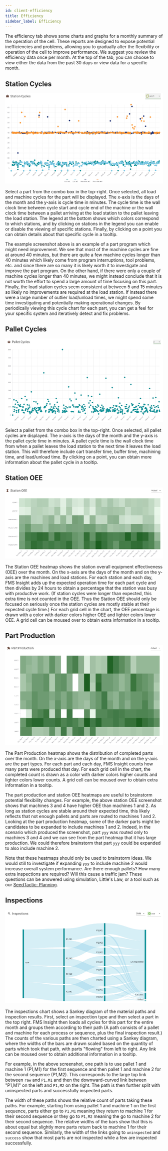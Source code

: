 ```yaml
---
id: client-efficiency
title: Efficiency
sidebar_label: Efficiency
---
```


The efficiency tab shows some charts and graphs for a monthly summary of the
operation of the cell.  These reports are designed to expose potential inefficiencies
and problems, allowing you to gradually alter the flexibility or operation of the cell
to improve performance.  We suggest you review the efficiency data once per month.
At the top of the tab, you can choose to view either the data from the past 30 days or view
data for a specific month.

## Station Cycles

![Screenshot of station cycle chart](assets/insight-station-cycle.jpg)

Select a part from the combo box in the top-right. Once selected, all load
and machine cycles for the part will be displayed. The x-axis is the days of
the month and the y-axis is cycle time in minutes. The cycle time is the wall
clock time between cycle start and cycle end of the machine or the wall clock
time between a pallet arriving at the load station to the pallet leaving the
load station. The legend at the bottom shows which colors correspond to which
stations, and by clicking on stations in the legend you can enable or
disable the viewing of specific stations. Finally, by clicking on a point you
can obtain details about that specific cycle in a tooltip.

The example screenshot above is an example of a part program which might need
improvement. We see that most of the machine cycles are fine at around 40
minutes, but there are quite a few machine cycles longer than 40 minutes
which likely come from program interruptions, tool problems, etc. and since
there are so many it is likely worth it to investigate and improve the part
program. On the other hand, if there were only a couple of machine cycles
longer than 40 minutes, we might instead conclude that it is not worth the
effort to spend a large amount of time focusing on this part. Finally, the
load station cycles seem consistent at between 5 and 15 minutes so likely no
improvements are required at the load station.  If instead there were a
large number of outlier load/unload times, we might spend some time investigating
and potentially making operational changes.  By periodically viewing this
cycle chart for each part, you can get a feel for your specific system
and iteratively detect and fix problems.

## Pallet Cycles

![Screenshot of pallet cycle chart](assets/insight-pallet-cycles.jpg)

Select a pallet from the combo box in the top-right. Once selected, all
pallet cycles are displayed. The x-axis is the days of the month and the
y-axis is the pallet cycle time in minutes. A pallet cycle time is the wall
clock time from when a pallet leaves the load station to the next time it
leaves the load station. This will therefore include cart transfer time,
buffer time, machining time, and load/unload time.  By clicking on a point, you
can obtain more information about the pallet cycle in a tooltip.

## Station OEE

![Screenshot of Station OEE Heatmap](assets/insight-station-oee.jpg)

The Station OEE heatmap shows the station overall equipment effectiveness (OEE)
over the month.  On the x-axis are the days of the month and on the y-axis are
the machines and load stations.  For each station and each day, FMS Insight adds
up the expected operation time for each part cycle and then divides by 24 hours
to obtain a percentage that the station was busy with productive work.  (If station cycles
were longer than expected, this extra time is not counted in the OEE.  Thus the Station OEE
should only be focused on seriously once the station cycles are mostly stable at their
expected cycle time.)  For each grid cell in the chart, the OEE percentage is drawn
with a color with darker colors higher OEE and lighter colors lower OEE.  A grid cell
can be moused over to obtain extra information in a tooltip.


## Part Production

![Screenshot of Part Production Heatmap](assets/insight-part-production.jpg)

The Part Production heatmap shows the distribution of completed parts over
the month. On the x-axis are the days of the month and on the y-axis are the
part types. For each part and each day, FMS Insight counts how many parts
were produced that day. For each grid cell in the chart, the completed count
is drawn as a color with darker colors higher counts and lighter colors lower
counts. A grid cell can be moused over to obtain extra information in a
tooltip.

The part production and station OEE heatmaps are useful to brainstorm potential
flexibility changes.  For example, the above station OEE screenshot shows that
machines 3 and 4 have higher OEE than machines 1 and 2.  As long as station cycles
are stable around their expected time, this likely reflects that not enough pallets
and parts are routed to machines 1 and 2.  Looking at the part production heatmap,
some of the darker parts might be candidates to be expanded to include machines 1 and 2.
Indeed, in the scenario which produced the screenshot, part `yyy` was routed only
to machines 3 and 4 and we can see from the part heatmap that it has large production.
We could therefore brainstorm that part `yyy` could be expanded to also include machine 2.

Note that these heatmaps should only be used to brainstorm ideas.  We would still
to investigate if expanding `yyy` to include machine 2 would increase overall
system performance.  Are there enough pallets?  How many extra inspections are required?
Will this cause a traffic jam?  These questions can be answered using simulation,
Little's Law, or a tool such as our [SeedTactic: Planning](https://www.seedtactics.com/products/seedtactic-planning).

## Inspections

![Screenshot of Inspection Sankey](assets/insight-inspection-sankey.jpg)

The inspections chart shows a Sankey diagram of the material paths and
inspection results. First, select an inspection type and then select a part
in the top right. FMS Insight then loads all cycles for this part for the
entire month and groups them according to their path (A path consists of a
pallet and machine for each process or sequence, plus the final inspection
result.) The counts of the various paths are then charted using a Sankey
diagram, where the widths of the bars are drawn scaled based on the quantity
of parts which took that path, with parts "flowing" from left to right.
Any link can be moused over to obtain additional information in a tooltip.

For example, in the above screenshot, one path is to use pallet 1 and machine
1 (P1,M1) for the first sequence and then pallet 1 and machine 2 for the
second sequence (P1,M2).  This corresponds to the large top link between `raw`
and `P1,M1` and then the downward-curved link between "P1,M1" on the left and
`P1,M2` on the right. The path is then further split with uninspected parts
and successfully inspected parts.

The width of these paths shows the relative count of parts taking these
paths. For example, starting from using pallet 1 and machine 1 on the first
sequence, parts either go to `P1,M1` meaning they return to machine 1 for
their second sequence or they go to `P1,M2` meaning the go to machine 2 for
their second sequence. The relative widths of the bars show that this is
about equal but slightly more parts return back to machine 1 for their second
sequence.  Similarly, the width of the links going to `uninspected` and `success`
show that most parts are not inspected while a few are inspected successfully.
